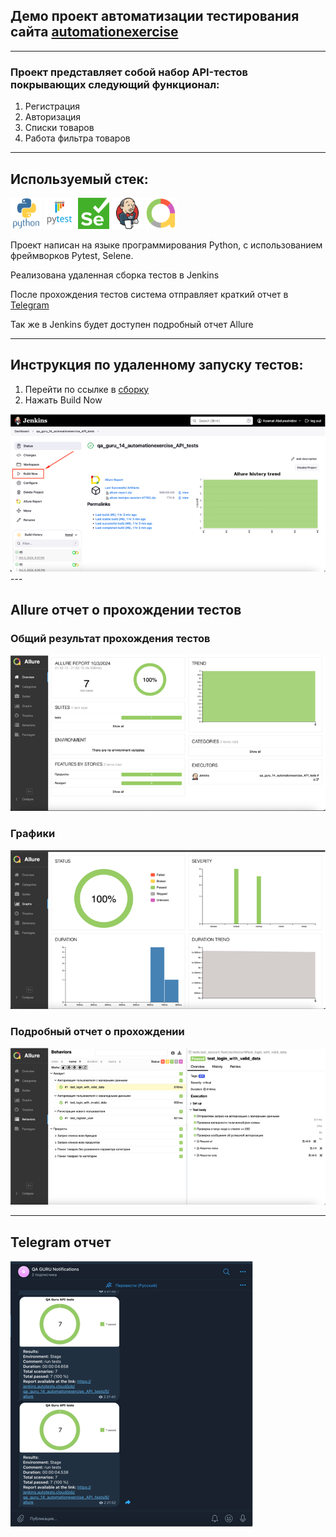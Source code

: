 ## Демо проект автоматизации тестирования сайта [automationexercise](https://automationexercise.com/)

---
### Проект представляет собой набор API-тестов покрывающих следующий функционал:
1. Регистрация
2. Авторизация
3. Списки товаров
4. Работа фильтра товаров

---
## Используемый стек:
<p align="left">
<img src="media/python-original-wordmark.svg" width="50" height="50"/>
<img src="media/pytest-original-wordmark.svg" width="50" height="50"/>
<img src="media/Selenium.png" width="50" height="50"/>
<img src="media/jenkins-original.svg" width="50" height="50"/>
<img src="media/AllureReport.png" width="50" height="50"/>

</p>

Проект написан на языке программирования Python, с использованием фреймворков Pytest, Selene.

Реализована удаленная сборка тестов в Jenkins

После прохождения тестов система отправляет краткий отчет в [Telegram](https://t.me/demo_project_notifications)

Так же в Jenkins будет доступен подробный отчет Allure

---

## Инструкция по удаленному запуску тестов:
1. Перейти по ссылке в [сборку](https://jenkins.autotests.cloud/job/qa_guru_14_automationexercise_API_tests/)
2. Нажать Build Now
<img src="media/jenkins_build_now.png"/>
---

## Allure отчет о прохождении тестов
### Общий результат прохождения тестов
<img src="media/allure_general_report.png"/>

### Графики
<img src="media/allure_grafics.png"/>

### Подробный отчет о прохождении
<img src="media/allure_detailed_report.png"/>

---
## Telegram отчет
<img src="media/telegram_allure_report.png"/>

